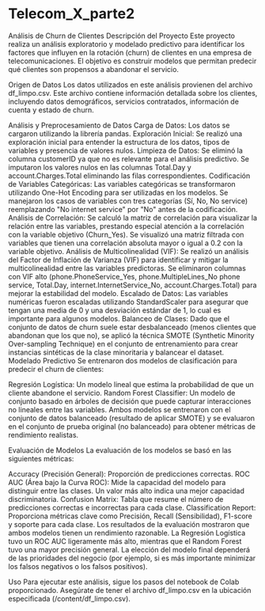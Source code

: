 # Telecom_X_parte2
Análisis de Churn de Clientes
Descripción del Proyecto
Este proyecto realiza un análisis exploratorio y modelado predictivo para identificar los factores que influyen en la rotación (churn) de clientes en una empresa de telecomunicaciones. El objetivo es construir modelos que permitan predecir qué clientes son propensos a abandonar el servicio.

Origen de Datos
Los datos utilizados en este análisis provienen del archivo df_limpo.csv. Este archivo contiene información detallada sobre los clientes, incluyendo datos demográficos, servicios contratados, información de cuenta y estado de churn.

Análisis y Preprocesamiento de Datos
Carga de Datos: Los datos se cargaron utilizando la librería pandas.
Exploración Inicial: Se realizó una exploración inicial para entender la estructura de los datos, tipos de variables y presencia de valores nulos.
Limpieza de Datos: Se eliminó la columna customerID ya que no es relevante para el análisis predictivo. Se imputaron los valores nulos en las columnas Total.Day y account.Charges.Total eliminando las filas correspondientes.
Codificación de Variables Categóricas: Las variables categóricas se transformaron utilizando One-Hot Encoding para ser utilizadas en los modelos. Se manejaron los casos de variables con tres categorías (Sí, No, No service) reemplazando "No internet service" por "No" antes de la codificación.
Análisis de Correlación: Se calculó la matriz de correlación para visualizar la relación entre las variables, prestando especial atención a la correlación con la variable objetivo (Churn_Yes). Se visualizó una matriz filtrada con variables que tienen una correlación absoluta mayor o igual a 0.2 con la variable objetivo.
Análisis de Multicolinealidad (VIF): Se realizó un análisis del Factor de Inflación de Varianza (VIF) para identificar y mitigar la multicolinealidad entre las variables predictoras. Se eliminaron columnas con VIF alto (phone.PhoneService_Yes, phone.MultipleLines_No phone service, Total.Day, internet.InternetService_No, account.Charges.Total) para mejorar la estabilidad del modelo.
Escalado de Datos: Las variables numéricas fueron escaladas utilizando StandardScaler para asegurar que tengan una media de 0 y una desviación estándar de 1, lo cual es importante para algunos modelos.
Balanceo de Clases: Dado que el conjunto de datos de churn suele estar desbalanceado (menos clientes que abandonan que los que no), se aplicó la técnica SMOTE (Synthetic Minority Over-sampling Technique) en el conjunto de entrenamiento para crear instancias sintéticas de la clase minoritaria y balancear el dataset.
Modelado Predictivo
Se entrenaron dos modelos de clasificación para predecir el churn de clientes:

Regresión Logística: Un modelo lineal que estima la probabilidad de que un cliente abandone el servicio.
Random Forest Classifier: Un modelo de conjunto basado en árboles de decisión que puede capturar interacciones no lineales entre las variables.
Ambos modelos se entrenaron con el conjunto de datos balanceado (resultado de aplicar SMOTE) y se evaluaron en el conjunto de prueba original (no balanceado) para obtener métricas de rendimiento realistas.

Evaluación de Modelos
La evaluación de los modelos se basó en las siguientes métricas:

Accuracy (Precisión General): Proporción de predicciones correctas.
ROC AUC (Área bajo la Curva ROC): Mide la capacidad del modelo para distinguir entre las clases. Un valor más alto indica una mejor capacidad discriminatoria.
Confusion Matrix: Tabla que resume el número de predicciones correctas e incorrectas para cada clase.
Classification Report: Proporciona métricas clave como Precisión, Recall (Sensibilidad), F1-score y soporte para cada clase.
Los resultados de la evaluación mostraron que ambos modelos tienen un rendimiento razonable. La Regresión Logística tuvo un ROC AUC ligeramente más alto, mientras que el Random Forest tuvo una mayor precisión general. La elección del modelo final dependerá de las prioridades del negocio (por ejemplo, si es más importante minimizar los falsos negativos o los falsos positivos).

Uso
Para ejecutar este análisis, sigue los pasos del notebook de Colab proporcionado. Asegúrate de tener el archivo df_limpo.csv en la ubicación especificada (/content/df_limpo.csv).
